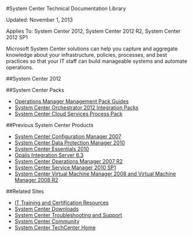 #System Center Technical Documentation Library

Updated: November 1, 2013

Applies To: System Center 2012, System Center 2012 R2, System Center 2012 SP1

Microsoft System Center solutions can help you capture and aggregate knowledge about your infrastructure, policies, processes, and best practices so that your IT staff can build manageable systems and automate operations.

##System Center 2012

##System Center Packs

<ul>
<li>
<a href="http://go.microsoft.com/fwlink/p/?linkid=231680">Operations Manager Management Pack Guides</a>
</li>
<li>
<a href="https://int.technet.microsoft.com/en-us/library/hh295851.aspx">System Center Orchestrator 2012 Integration Packs</a>
</li>
<li>
<a href="https://int.technet.microsoft.com/en-us/library/hh562067.aspx">System Center Cloud Services Process Pack</a>
</li>
</ul>


##Previous System Center Products

<ul>
<li>
<a href="https://int.technet.microsoft.com/en-us/library/bb735860.aspx">System Center Configuration Manager 2007</a>            
</li>
<li>
<a href="https://int.technet.microsoft.com/en-us/library/ff399192.aspx">System Center Data Protection Manager 2010</a>
</li>
<li>
<a href="https://int.technet.microsoft.com/en-us/library/ff603627.aspx">System Center Essentials 2010</a>
</li>
<li>
<a href="https://int.technet.microsoft.com/en-us/library/ff630946.aspx">Opalis Integration Server 6.3</a>
</li>
<li>
<a href="https://int.technet.microsoft.com/en-us/library/bb310604.aspx">System Center Operations Manager 2007 R2</a>   
</li>
<li>
<a href="https://int.technet.microsoft.com/en-us/library/ff461010.aspx">System Center Service Manager 2010 SP1</a>
</li>
<li>
<a href="https://int.technet.microsoft.com/en-us/library/cc917964.aspx">System Center Virtual Machine Manager 2008 and Virtual Machine Manager 2008 R2</a>
</li>
</ul>


##Related Sites

<ul>
<li>
<a href="http://go.microsoft.com/fwlink/p/?linkid=118295">IT Training and Certification Resources</a>
</li>
<li>
<a href="https://int.technet.microsoft.com/systemcenter/cc137824.aspx">System Center Downloads</a>
</li>
<li>
<a href="https://int.technet.microsoft.com/systemcenter/cc511006.aspx">System Center Troubleshooting and Support</a>
</li>
<li>
<a href="https://int.technet.microsoft.com/systemcenter/cc511266.aspx">System Center Community</a>
</li>
<li>
<a href="https://int.technet.microsoft.com/systemcenter/default.aspx">System Center TechCenter Home</a>
</li>
</ul>

